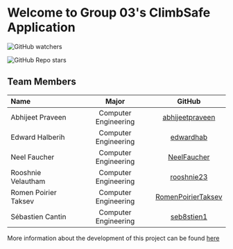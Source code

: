 # Welcome to Group 03's ClimbSafe Application

![GitHub watchers](https://img.shields.io/github/watchers/F2021-ECSE223/ecse223-group-project-p3?style=social)

![GitHub Repo stars](https://img.shields.io/github/stars/F2021-ECSE223/ecse223-group-project-p3?style=social)
  
## Team Members 

  
| Name| Major|GitHub|
| :--- |:---:|:---:|
|Abhijeet Praveen | Computer Engineering| [abhijeetpraveen](https://github.com/abhijeetpraveen)|
|Edward Halberih     | Computer Engineering|[edwardhab](https://github.com/edwardhab)|
|Neel Faucher | Computer Engineering|[NeelFaucher](https://github.com/NeelFaucher)|
|Rooshnie Velautham    | Computer Engineering|[rooshnie23](https://github.com/rooshnie23)|
|Romen Poirier Taksev | Computer Engineering|[RomenPoirierTaksev](https://github.com/RomenPoirierTaksev)|
|Sébastien Cantin    | Computer Engineering |[seb8stien1](https://github.com/seb8stien1)|
  
More information about the development of this project can be found [here](https://github.com/F2021-ECSE223/ecse223-group-project-p3/wiki)
